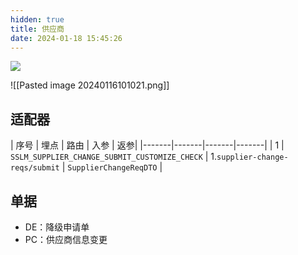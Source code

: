 ```yaml
---
hidden: true
title: 供应商
date: 2024-01-18 15:45:26
---
```


![](https://s3.bmp.ovh/imgs/2024/01/16/ae5ace068be440bf.png)


<!--Upload failed, remote server returned an error: Failed to fetch-->
![[Pasted image 20240116101021.png]]



## 适配器


| 序号 | 埋点 | 路由 | 入参 | 返参|
|-------|-------|-------|-------|
| 1 | `SSLM_SUPPLIER_CHANGE_SUBMIT_CUSTOMIZE_CHECK` | 1.`supplier-change-reqs/submit` | `SupplierChangeReqDTO` |






## 单据

- DE：降级申请单
- PC：供应商信息变更

